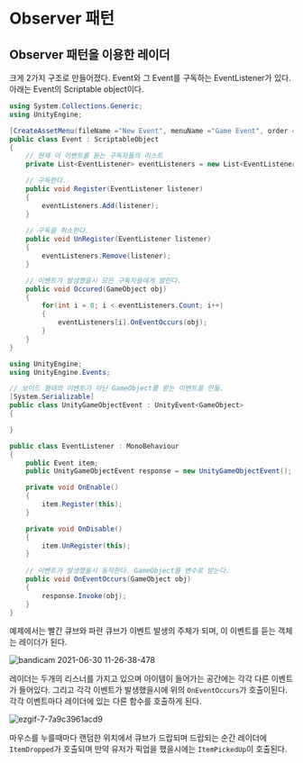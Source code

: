 # Observer 패턴

## Observer 패턴을 이용한 레이더

크게 2가지 구조로 만들어졌다. Event와 그 Event를 구독하는 EventListener가 있다. 
아래는 Event의 Scriptable object이다.
```C#
using System.Collections.Generic;
using UnityEngine;

[CreateAssetMenu(fileName ="New Event", menuName ="Game Event", order = 52)]
public class Event : ScriptableObject
{
    // 현재 이 이벤트를 듣는 구독자들의 리스트
    private List<EventListener> eventListeners = new List<EventListener>();

    // 구독한다.
    public void Register(EventListener listener)
    {
        eventListeners.Add(listener);
    }
    
    // 구독을 취소한다.
    public void UnRegister(EventListener listener)
    {
        eventListeners.Remove(listener);
    }

    // 이벤트가 발생했을시 모든 구독자들에게 알린다.
    public void Occured(GameObject obj)
    {
        for(int i = 0; i < eventListeners.Count; i++)
        {
            eventListeners[i].OnEventOccurs(obj);
        }
    }
}
```

```C#
using UnityEngine;
using UnityEngine.Events;

// 보이드 형태의 이벤트가 아닌 GameObject를 받는 이벤트를 만듦.
[System.Serializable]
public class UnityGameObjectEvent : UnityEvent<GameObject>
{

}

public class EventListener : MonoBehaviour
{
    public Event item;
    public UnityGameObjectEvent response = new UnityGameObjectEvent();

    private void OnEnable()
    {
        item.Register(this);
    }

    private void OnDisable()
    {
        item.UnRegister(this);
    }
    
    // 이벤트가 발생했을시 동작한다. GameObject를 변수로 받는다.
    public void OnEventOccurs(GameObject obj)
    {
        response.Invoke(obj);
    }
}
```

예제에서는 빨간 큐브와 파란 큐브가 이벤트 발생의 주체가 되며, 이 이벤트를 듣는 객체는 레이더가 된다.

![bandicam 2021-06-30 11-26-38-478](https://user-images.githubusercontent.com/39051679/123892698-0ceb4880-d996-11eb-922a-41b52ff608b7.jpg)

레이더는 두개의 리스너를 가지고 있으며 아이템이 들어가는 공간에는 각각 다른 이벤트가 들어있다. 그리고 각각 이벤트가 발생했을시에 위의 `OnEventOccurs`가 호출이된다. 각각 이벤트마다
레이더에 있는 다른 함수를 호출하게 된다.

![ezgif-7-7a9c3961acd9](https://user-images.githubusercontent.com/39051679/123892960-7d926500-d996-11eb-9eee-b1a7cff5afdd.gif)

마우스를 누를때마다 랜덤한 위치에서 큐브가 드랍되며 드랍되는 순간 레이더에 `ItemDropped`가 호출되며 만약 유저가 픽업을 했을시에는 `ItemPickedUp`이 호출된다.
